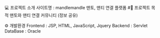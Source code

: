 💻 프로젝트 소개
사이트명 : mandlemandle
맨토, 맨티 연결 플랫폼
#📕 프로젝트 목적
맨토와 맨티 연결
커뮤니티 (정보 공유)

⚙ 개발환경
Frontend : JSP, HTML, JavaScript, Jquery
Backend : Servlet
DataBase : Oracle

